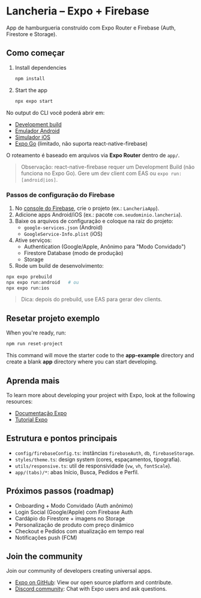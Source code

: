 # Lancheria – Expo + Firebase

App de hamburgueria construído com Expo Router e Firebase (Auth, Firestore e Storage).

## Como começar

1. Install dependencies

   ```bash
   npm install
   ```

2. Start the app

   ```bash
   npx expo start
   ```

No output do CLI você poderá abrir em:

- [Development build](https://docs.expo.dev/develop/development-builds/introduction/)
- [Emulador Android](https://docs.expo.dev/workflow/android-studio-emulator/)
- [Simulador iOS](https://docs.expo.dev/workflow/ios-simulator/)
- [Expo Go](https://expo.dev/go) (limitado, não suporta react-native-firebase)

O roteamento é baseado em arquivos via **Expo Router** dentro de `app/`.

> Observação: react-native-firebase requer um Development Build (não funciona no Expo Go). Gere um dev client com EAS ou `expo run:[android|ios]`.

### Passos de configuração do Firebase

1. No [console do Firebase](https://console.firebase.google.com/), crie o projeto (ex.: `LancheriaApp`).
2. Adicione apps Android/iOS (ex.: pacote `com.seudominio.lancheria`).
3. Baixe os arquivos de configuração e coloque na raiz do projeto:
   - `google-services.json` (Android)
   - `GoogleService-Info.plist` (iOS)
4. Ative serviços:
   - Authentication (Google/Apple, Anônimo para "Modo Convidado")
   - Firestore Database (modo de produção)
   - Storage
5. Rode um build de desenvolvimento:

```bash
npx expo prebuild
npx expo run:android   # ou
npx expo run:ios
```

> Dica: depois do prebuild, use EAS para gerar dev clients.

## Resetar projeto exemplo

When you're ready, run:

```bash
npm run reset-project
```

This command will move the starter code to the **app-example** directory and create a blank **app** directory where you can start developing.

## Aprenda mais

To learn more about developing your project with Expo, look at the following resources:

- [Documentação Expo](https://docs.expo.dev/)
- [Tutorial Expo](https://docs.expo.dev/tutorial/introduction/)

## Estrutura e pontos principais

- `config/firebaseConfig.ts`: instâncias `firebaseAuth`, `db`, `firebaseStorage`.
- `styles/theme.ts`: design system (cores, espaçamentos, tipografia).
- `utils/responsive.ts`: util de responsividade (`vw`, `vh`, `fontScale`).
- `app/(tabs)/*`: abas Início, Busca, Pedidos e Perfil.

## Próximos passos (roadmap)

- Onboarding + Modo Convidado (Auth anônimo)
- Login Social (Google/Apple) com Firebase Auth
- Cardápio do Firestore + imagens no Storage
- Personalização de produto com preço dinâmico
- Checkout e Pedidos com atualização em tempo real
- Notificações push (FCM)

## Join the community

Join our community of developers creating universal apps.

- [Expo on GitHub](https://github.com/expo/expo): View our open source platform and contribute.
- [Discord community](https://chat.expo.dev): Chat with Expo users and ask questions.
